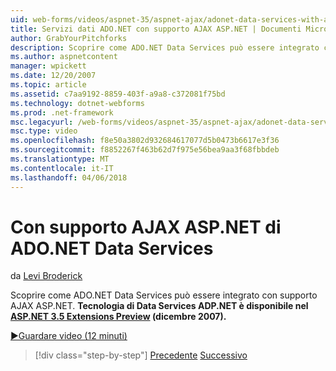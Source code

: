 ```yaml
---
uid: web-forms/videos/aspnet-35/aspnet-ajax/adonet-data-services-with-aspnet-ajax-support
title: Servizi dati ADO.NET con supporto AJAX ASP.NET | Documenti Microsoft
author: GrabYourPitchforks
description: Scoprire come ADO.NET Data Services può essere integrato con supporto AJAX ASP.NET. Tecnologia di servizi dati ADP.NET è disponibile in E. 3.5 di ASP.NET...
ms.author: aspnetcontent
manager: wpickett
ms.date: 12/20/2007
ms.topic: article
ms.assetid: c7aa9192-8859-403f-a9a8-c372081f75bd
ms.technology: dotnet-webforms
ms.prod: .net-framework
msc.legacyurl: /web-forms/videos/aspnet-35/aspnet-ajax/adonet-data-services-with-aspnet-ajax-support
msc.type: video
ms.openlocfilehash: f8e50a3802d932684617077d5b0473b6617e3f36
ms.sourcegitcommit: f8852267f463b62d7f975e56bea9aa3f68fbbdeb
ms.translationtype: MT
ms.contentlocale: it-IT
ms.lasthandoff: 04/06/2018
---
```

<a name="adonet-data-services-with-aspnet-ajax-support"></a>Con supporto AJAX ASP.NET di ADO.NET Data Services
====================
da [Levi Broderick](https://github.com/GrabYourPitchforks)

Scoprire come ADO.NET Data Services può essere integrato con supporto AJAX ASP.NET. **Tecnologia di Data Services ADP.NET è disponibile nel [ASP.NET 3.5 Extensions Preview](https://www.asp.net/downloads/35-sp1#find) (dicembre 2007).**

[&#9654;Guardare video (12 minuti)](https://channel9.msdn.com/Blogs/ASP-NET-Site-Videos/adonet-data-services-with-aspnet-ajax-support)

> [!div class="step-by-step"]
> [Precedente](aspnet-ajax-a-demonstration-of-aspnet-ajax.md)
> [Successivo](introduction-to-aspnet-ajax-history.md)
